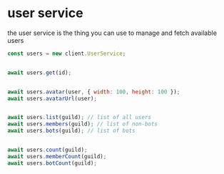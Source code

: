 # user service
the user service is the thing you can use to manage and fetch available users
```js
const users = new client.UserService;


await users.get(id);


await users.avatar(user, { width: 100, height: 100 });
await users.avatarUrl(user);


await users.list(guild); // list of all users
await users.members(guild); // list of non-bots
await users.bots(guild); // list of bots


await users.count(guild);
await users.memberCount(guild);
await users.botCount(guild);
```
